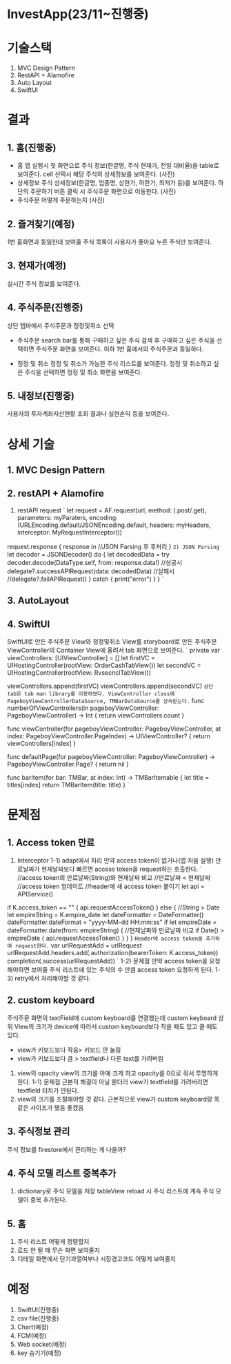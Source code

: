 # InvestApp(23/11~진행중)
# 기술스택
1. MVC Design Pattern
1. RestAPI + Alamofire
1. Auto Layout
1. SwiftUI


# 결과
## 1. 홈(진행중)
- 홈
앱 실행시 첫 화면으로 주식 정보(한글명, 주식 현재가, 전일 대비율)을 table로 보여준다.
cell 선택시 해당 주식의 상세정보를 보여준다.
(사진)
- 상세정보
주식 상세정보(한글명, 업종명, 상한가, 하한가, 최저가 등)를 보여준다.
하단의 주문하기 버튼 클릭 시 주식주문 화면으로 이동한다.
(사진)
- 주식주문
어떻게 주문하는지
(사진)


## 2. 즐겨찾기(예정)
1번 홈화면과 동일한데 보여줄 주식 목록이 사용자가 좋아요 누른 주식만 보여준다.


## 3. 현재가(예정)
실시간 주식 정보를 보여준다.


## 4. 주식주문(진행중)
상단 탭바에서 주식주문과 정정및취소 선택
- 주식주문
search bar를 통해 구매하고 싶은 주식 검색 후 구매하고 싶은 주식을 선택하면 주식주문 화면을 보여준다.
이하 1번 홈에서의 주식주문과 동일하다.

- 정정 및 취소
정정 및 취소가 가능한 주식 리스트를 보여준다. 정정 및 취소하고 싶은 주식을 선택하면 정정 및 취소 화면을 보여준다.


## 5. 내정보(진행중)
사용자의 투자계좌자산현황 조회 결과나 실현손익 등을 보여준다.


# 상세 기술
## 1. MVC Design Pattern


## 2. restAPI + Alamofire
1) restAPI request
`
let request = AF.request(url, method: (.post/.get), parameters: myParaters, encoding: (URLEncoding.default/JSONEncoding.default, headers: myHeaders, interceptor: MyRequestInterceptor())

request.response { response in
    //JSON Parsing 후 후처리
}
`
2) JSON Parsing
`
let decoder = JSONDecoder()
do {
    let decodedData = try decoder.decode(DataType.self, from: response.data!)
    //성공시
    delegate?.successAPIRequest(data: decodedData)
    //실패시
    //delegate?.failAPIRequest()
    } catch {
        print("error")
    }
}
`


## 3. AutoLayout


## 4. SwiftUI
SwiftUI로 만든 주식주문 View와 정정및취소 View를 storyboard로 만든 주식주문 ViewController의 Container View에 올려서 tab 화면으로 보여준다.
`
private var viewControllers: [UIViewController] = []
let firstVC = UIHostingController(rootView: OrderCashTabView())
let secondVC = UIHostingController(rootView: RvsecnclTabView())

viewControllers.append(firstVC)
viewControllers.append(secondVC)
`
상단 tab은 tab man library를 이용하였다. ViewController class에 PageboyViewControllerDataSource, TMBarDataSource를 상속받는다.
`
func numberOfViewControllers(in pageboyViewController: PageboyViewController) -> Int {
    return viewControllers.count
}

func viewController(for pageboyViewController: PageboyViewController,
                        at index: PageboyViewController.PageIndex) -> UIViewController? {
    return viewControllers[index]
}

func defaultPage(for pageboyViewController: PageboyViewController) -> PageboyViewController.Page? {
    return nil
}

func barItem(for bar: TMBar, at index: Int) -> TMBarItemable {
    let title = titles[index]
    return TMBarItem(title: title)
}
`


# 문제점
## 1. Access token 만료
1) Interceptor
1-1) adapt에서 처리
만약 access token이 없거나(앱 처음 실행) 만료날짜가 현재날짜보다 빠르면 access token을 request하는 호출한다.
`
//access token의 만료날짜(String)와 현재날짜 비교
//만료날짜 < 현재날짜
//access token 업데이트
//header에 새 access token 붙이기
let api = APIService()
    
if K.access_token == "" {
    api.requestAccessToken()
}
else {
    //String > Date
    let empireString = K.empire_date
    let dateFormatter = DateFormatter()
    dateFormatter.dateFormat = "yyyy-MM-dd HH:mm:ss"
    if let empireDate = dateFormatter.date(from: empireString) {
        //현재날짜와 만료날짜 비교
        if Date() > empireDate {
            api.requestAccessToken()
        }
    }
}
`
Header에 access token을 추가하여 request한다.
`
var urlRequestAdd = urlRequest
urlRequestAdd.headers.add(.authorization(bearerToken: K.access_token))
completion(.success(urlRequestAdd))
`
1-2) 문제점
만약 access token을 요청해야하면 보여줄 주식 리스트에 있는 주식의 수 만큼 access token 요청하게 된다.
1-3) retry에서 처리해야할 것 같다.


## 2. custom keyboard
주식주문 화면의 textField에 custom keyboard를 연결했는데 custom keyboard 상위 View의 크기가 device에 따라서 custom keyboard보다 작을 때도 있고 클 때도 있다.
- view가 키보드보다 작음> 키보드 안 눌림
- view가 키보드보다 큼 > textfield나 다른 text를 가려버림
1) view의 opacity
view의 크기를 아예 크게 하고 opacity를 0으로 줘서 투명하게 한다.
1-1) 문제점
근본적 해결이 아닐 뿐더러 view가 textfield를 가려버리면 textfield 터치가 안된다.
2) view의 크기를 조절해야할 것 같다.
근본적으로 view가 custom keyboard랑 똑같은 사이즈가 됐음 좋겠음


## 3. 주식정보 관리
주식 정보를 firestore에서 관리하는 게 나을까?


## 4. 주식 모델 리스트 중복추가
1) dictionary로 주식 모델을 저장
tableView reload 시 주식 리스트에 계속 주식 모델이 중복 추가된다.


## 5. 홈
1) 주식 리스트 어떻게 정렬할지
1) 로드 안 될 때 무슨 화면 보여줄지
1) 디테일 화면에서 단기과열여부나 시장경고코드 어떻게 보여줄지


# 예정
1. SwiftUI(진행중)
1. csv file(진행중)
1. Chart(예정)
1. FCM(예정)
1. Web socket(예정)
1. key 숨기기(예정)
